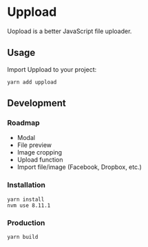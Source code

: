# Uppload

Uopload is a better JavaScript file uploader.

## Usage

Import Uppload to your project:

```
yarn add uppload
```

## Development

### Roadmap
- Modal
- File preview
- Image cropping
- Upload function
- Import file/image (Facebook, Dropbox, etc.)

### Installation

```
yarn install
nvm use 8.11.1
```

### Production

```
yarn build
```